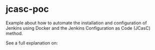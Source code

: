 # jcasc-poc
Example about how to automate the installation and configuration of Jenkins using Docker and the Jenkins Configuration as Code (JCasC) method.

See a full explanation  on:
